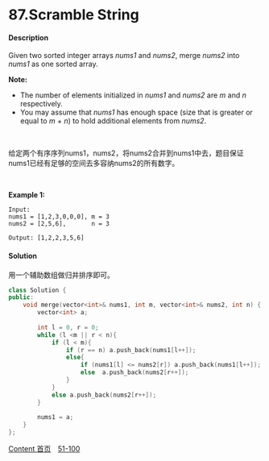 # 87.Scramble String

#### Description

Given two sorted integer arrays *nums1* and *nums2*, merge *nums2* into *nums1* as one sorted array.

**Note:**

- The number of elements initialized in *nums1* and *nums2* are *m* and *n* respectively.
- You may assume that *nums1* has enough space (size that is greater or equal to *m* + *n*) to hold additional elements from *nums2*.

<br>

给定两个有序序列nums1，nums2，将nums2合并到nums1中去，题目保证nums1已经有足够的空间去多容纳nums2的所有数字。

<br>

**Example 1:**

```
Input:
nums1 = [1,2,3,0,0,0], m = 3
nums2 = [2,5,6],       n = 3

Output: [1,2,2,3,5,6]
```



#### Solution

用一个辅助数组做归并排序即可。


```c++
class Solution {
public:
    void merge(vector<int>& nums1, int m, vector<int>& nums2, int n) {
        vector<int> a;
        
        int l = 0, r = 0;
        while (l <m || r < n){
            if (l < m){
                if (r == n) a.push_back(nums1[l++]);
                else{
                    if (nums1[l] <= nums2[r]) a.push_back(nums1[l++]);
                    else  a.push_back(nums2[r++]);
                }
            }
            else a.push_back(nums2[r++]);
        }
        
        nums1 = a;
    }
};
```



[Content   首页](../README.md)&emsp;[51-100](../51-100.md)

